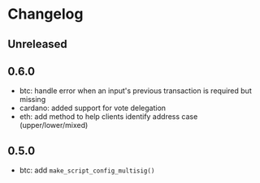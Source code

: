 # Changelog

## Unreleased

## 0.6.0
- btc: handle error when an input's previous transaction is required but missing
- cardano: added support for vote delegation
- eth: add method to help clients identify address case (upper/lower/mixed)

## 0.5.0

- btc: add `make_script_config_multisig()`
